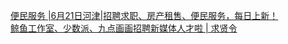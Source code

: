   
[便民服务 |6月21日河津|招聘求职、房产租售、便民服务，每日上新！](http://www.dianyue.me/archives/710/oy9w6t0fu6gc0gk8/)  
[鲸鱼工作室、少数派、九点画画招聘新媒体人才啦 | 求贤令](http://www.dianyue.me/archives/216/9p50g6lhqhesmk49/)